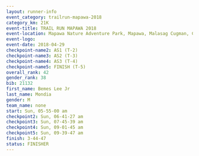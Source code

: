 ```yaml
---
layout: runner-info 
event_category: trailrun-mapawa-2018 
category_km: 21K 
event-title: TRAIL RUN MAPAWA 2018 
event-location: Mapawa Nature Adventure Park, Mapawa, Malasag Cugman, Cagayan de Oro Philippines 
event-logo: 
event-date: 2018-04-29 
checkpoint-name2: AS1 (T-2) 
checkpoint-name3: AS2 (T-3) 
checkpoint-name4: AS3 (T-4) 
checkpoint-name5: FINISH (T-5) 
overall_rank: 42
gender_rank: 38
bib: 21132
first_name: Bemes Lee Jr
last_name: Mondia
gender: M
team_name: none
start: Sun, 05-55-00 am
checkpoint2: Sun, 06-41-27 am
checkpoint3: Sun, 07-45-39 am
checkpoint4: Sun, 09-01-45 am
checkpoint5: Sun, 09-39-47 am
finish: 3-44-47
status: FINISHER
---
```

